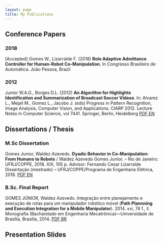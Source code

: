 ```yaml
---
layout: page
title: My Publications
---
```


## Conference Papers

### 2018

[Accepted] Gomes W., Lizarralde F. (2018) **Role Adaptive Admittance Controller for Human-Robot Co-Manipulation**. In Congresso Brasileiro de Automática. João Pessoa, Brazil

### 2012

Junior W.A.G., Borges D.L. (2012) **An Algorithm for Highlights Identification and Summarization of Broadcast Soccer Videos**. In: Alvarez L., Mejail M., Gomez L., Jacobo J. (eds) Progress in Pattern Recognition, Image Analysis, Computer Vision, and Applications. CIARP 2012. Lecture Notes in Computer Science, vol 7441. Springer, Berlin, Heidelberg [PDF EN](https://link.springer.com/content/pdf/10.1007%2F978-3-642-33275-3_106.pdf)

## Dissertations / Thesis

### M.Sc Dissertation

Gomes Junior, Waldez Azevedo. **Dyadic Behavior in Co-Manipulation:  From Humans to Robots** / Waldez Azevedo Gomes Junior. – Rio de Janeiro: UFRJ/COPPE, 2018. XIX, 105 p. Advisor: Fernando Cesar Lizarralde Dissertação (mestrado) – UFRJ/COPPE/Programa de Engenharia Elétrica, 2018. [PDF EN](http://www.pee.ufrj.br/index.php/pt/producao-academica/dissertacoes-de-mestrado/2018/2016033268-dyadic-behavior-in-co-manipulation-from-humans-to-robots/file)

### B.Sc. Final Report

GOMES JÚNIOR, Waldez Azevedo. Integração entre planejamento e execução de rotas para um manipulador robótico móvel (**Path Plannning and Execution Integration for a Mobile Manipulator**). 2014. xvi, 74 f., il. Monografia (Bacharelado em Engenharia Mecatrônica)—Universidade de Brasília, Brasília, 2014. [PDF BR](http://bdm.unb.br/bitstream/10483/15054/1/2014_WaldezAzevedoGomesJunior_tcc.pdf)


## Presentation Slides
